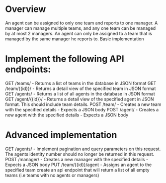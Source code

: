 # Overview

An agent can be assigned to only one team and reports to one manager.
A manager can manage multiple teams, and any one team can be managed by at most 2 managers.
An agent can only be assigned to a team that is managed by the same manager he reports to.
Basic implementation

# Implement the following API endpoints:

GET /teams/ - Returns a list of teams in the database in JSON format
GET /team/{{id}}/ - Returns a detail view of the specified team in JSON format
GET /agents/ - Returns a list of all agents in the database in JSON format
GET /agent/{{id}}/ - Returns a detail view of the specified agent in JSON format. This should include team details.
POST /team/ - Creates a new team with the specified details - Expects a JSON body
POST /agent/ - Creates a new agent with the specified details - Expects a JSON body

# Advanced implementation

GET /agents/ - Implement pagination and query parameters on this request. The agents identity number should no longer be returned in this request.
POST /manager/ - Creates a new manager with the specified details - Expects a JSON body
PUT /team/{{id}}/agent - Assigns an agent to the specified team
create an api endpoint that will return a list of all empty teams (i.e teams with no agents or managers)
